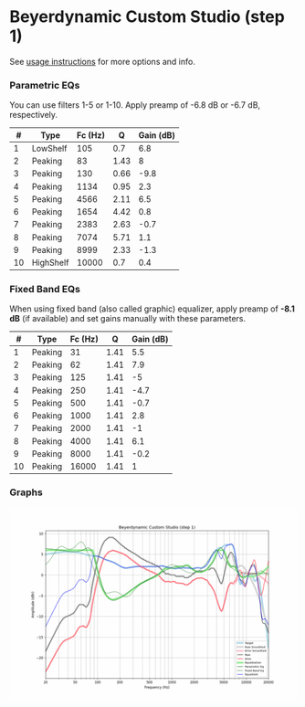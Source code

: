 # Beyerdynamic Custom Studio (step 1)
See [usage instructions](https://github.com/jaakkopasanen/AutoEq#usage) for more options and info.

### Parametric EQs
You can use filters 1-5 or 1-10. Apply preamp of -6.8 dB or -6.7 dB, respectively.

|   # | Type      |   Fc (Hz) |    Q |   Gain (dB) |
|-----|-----------|-----------|------|-------------|
|   1 | LowShelf  |       105 | 0.7  |         6.8 |
|   2 | Peaking   |        83 | 1.43 |         8   |
|   3 | Peaking   |       130 | 0.66 |        -9.8 |
|   4 | Peaking   |      1134 | 0.95 |         2.3 |
|   5 | Peaking   |      4566 | 2.11 |         6.5 |
|   6 | Peaking   |      1654 | 4.42 |         0.8 |
|   7 | Peaking   |      2383 | 2.63 |        -0.7 |
|   8 | Peaking   |      7074 | 5.71 |         1.1 |
|   9 | Peaking   |      8999 | 2.33 |        -1.3 |
|  10 | HighShelf |     10000 | 0.7  |         0.4 |

### Fixed Band EQs
When using fixed band (also called graphic) equalizer, apply preamp of **-8.1 dB** (if available) and set gains manually with these parameters.

|   # | Type    |   Fc (Hz) |    Q |   Gain (dB) |
|-----|---------|-----------|------|-------------|
|   1 | Peaking |        31 | 1.41 |         5.5 |
|   2 | Peaking |        62 | 1.41 |         7.9 |
|   3 | Peaking |       125 | 1.41 |        -5   |
|   4 | Peaking |       250 | 1.41 |        -4.7 |
|   5 | Peaking |       500 | 1.41 |        -0.7 |
|   6 | Peaking |      1000 | 1.41 |         2.8 |
|   7 | Peaking |      2000 | 1.41 |        -1   |
|   8 | Peaking |      4000 | 1.41 |         6.1 |
|   9 | Peaking |      8000 | 1.41 |        -0.2 |
|  10 | Peaking |     16000 | 1.41 |         1   |

### Graphs
![](./Beyerdynamic%20Custom%20Studio%20(step%201).png)
